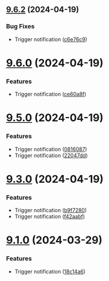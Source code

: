 ## [9.6.2](https://github.com/leandromoreirati/pipeline-test/compare/v9.6.0...v9.6.2) (2024-04-19)


### Bug Fixes

* Trigger notification ([c6e76c9](https://github.com/leandromoreirati/pipeline-test/commit/c6e76c9362f2649420c67e661bfe1457c43682b3))



# [9.6.0](https://github.com/leandromoreirati/pipeline-test/compare/v9.5.0...v9.6.0) (2024-04-19)


### Features

* Trigger notification ([ce60a8f](https://github.com/leandromoreirati/pipeline-test/commit/ce60a8fe5d127efa2f645379586246297af139b5))



# [9.5.0](https://github.com/leandromoreirati/pipeline-test/compare/v9.3.0...v9.5.0) (2024-04-19)


### Features

* Trigger notification ([0816087](https://github.com/leandromoreirati/pipeline-test/commit/08160872065606d46bdb234c1c8612e374821395))
* Trigger notification ([22047dd](https://github.com/leandromoreirati/pipeline-test/commit/22047dd4d30d947d43386e72fef2a0574d9812c2))



# [9.3.0](https://github.com/leandromoreirati/pipeline-test/compare/v9.1.0...v9.3.0) (2024-04-19)


### Features

* Trigger notification ([b9f7280](https://github.com/leandromoreirati/pipeline-test/commit/b9f72801a73284af781c074d21fca6e41bac1987))
* Trigger notification ([f42aabf](https://github.com/leandromoreirati/pipeline-test/commit/f42aabf9ff58a68ee6a51c44a94c964db4be351c))



# [9.1.0](https://github.com/leandromoreirati/pipeline-test/compare/v9.0.5...v9.1.0) (2024-03-29)


### Features

* Trigger notification ([18c14a6](https://github.com/leandromoreirati/pipeline-test/commit/18c14a6d2f3d5d268698dd64ab1c9fd0bb16003a))




